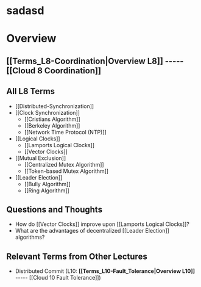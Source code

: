 # sadasd

# Overview
## **[[Terms_L8-Coordination|Overview L8]]** ----- [[Cloud 8 Coordination]]
## All L8 Terms
- [[Distributed-Synchronization]]
- [[Clock Synchronization]]
    - [[Cristians Algorithm]]
    - [[Berkeley Algorithm]]
    - [[Network Time Protocol (NTP)]]
- [[Logical Clocks]]
    - [[Lamports Logical Clocks]]
    - [[Vector Clocks]]
- [[Mutual Exclusion]]
    - [[Centralized Mutex Algorithm]]
    - [[Token-based Mutex Algorithm]]
- [[Leader Election]]
    - [[Bully Algorithm]]
    - [[Ring Algorithm]]
## Questions and Thoughts
- How do [[Vector Clocks]] improve upon [[Lamports Logical Clocks]]?
- What are the advantages of decentralized [[Leader Election]] algorithms?
## Relevant Terms from Other Lectures
- Distributed Commit (L10: **[[Terms_L10-Fault_Tolerance|Overview L10]]** ----- [[Cloud 10 Fault Tolerance]])
